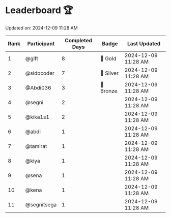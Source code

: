# Leaderboard 🏆

Updated on: 2024-12-09 11:28 AM

| Rank | Participant       | Completed Days | Badge      | Last Updated         |
|------|-------------------|----------------|------------|----------------------|
| 1    | @gift             | 8              | 🏅 Gold     | 2024-12-09 11:28 AM |
| 2    | @sidocoder        | 7              | 🥈 Silver   | 2024-12-09 11:28 AM |
| 3    | @Abdi036          | 3              | 🥉 Bronze   | 2024-12-09 11:28 AM |
| 4    | @segni            | 2              |            | 2024-12-09 11:28 AM |
| 5    | @kika1s1          | 2              |            | 2024-12-09 11:28 AM |
| 6    | @abdi             | 1              |            | 2024-12-09 11:28 AM |
| 7    | @tamirat          | 1              |            | 2024-12-09 11:28 AM |
| 8    | @kiya             | 1              |            | 2024-12-09 11:28 AM |
| 9    | @sena             | 1              |            | 2024-12-09 11:28 AM |
| 10   | @kena             | 1              |            | 2024-12-09 11:28 AM |
| 11   | @segnitsega       | 1              |            | 2024-12-09 11:28 AM |
